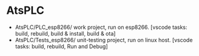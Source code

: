 # AtsPLC

- AtsPLC/PLC_esp8266/      work project, run on esp8266. [vscode tasks: build, rebuild, build & install, build & ota]
- AtsPLC/Tests_esp8266/    unit-testing project, run on linux host. [vscode tasks: build, rebuild, Run and Debug]
